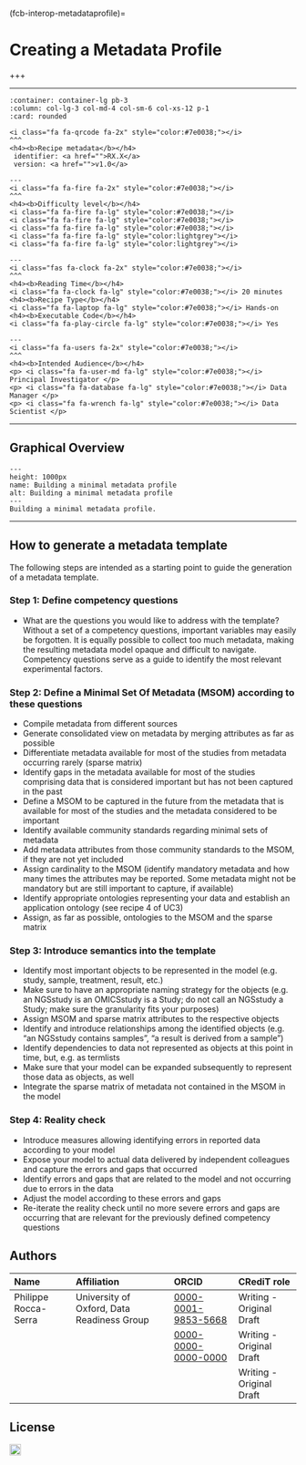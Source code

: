 (fcb-interop-metadataprofile)=
# Creating a Metadata Profile

+++
<br/>

----

````{panels}
:container: container-lg pb-3
:column: col-lg-3 col-md-4 col-sm-6 col-xs-12 p-1
:card: rounded

<i class="fa fa-qrcode fa-2x" style="color:#7e0038;"></i>
^^^
<h4><b>Recipe metadata</b></h4>
 identifier: <a href="">RX.X</a> 
 version: <a href="">v1.0</a>

---
<i class="fa fa-fire fa-2x" style="color:#7e0038;"></i>
^^^
<h4><b>Difficulty level</b></h4>
<i class="fa fa-fire fa-lg" style="color:#7e0038;"></i>
<i class="fa fa-fire fa-lg" style="color:#7e0038;"></i>
<i class="fa fa-fire fa-lg" style="color:#7e0038;"></i>
<i class="fa fa-fire fa-lg" style="color:lightgrey"></i>
<i class="fa fa-fire fa-lg" style="color:lightgrey"></i>

---
<i class="fas fa-clock fa-2x" style="color:#7e0038;"></i>
^^^
<h4><b>Reading Time</b></h4>
<i class="fa fa-clock fa-lg" style="color:#7e0038;"></i> 20 minutes
<h4><b>Recipe Type</b></h4>
<i class="fa fa-laptop fa-lg" style="color:#7e0038;"></i> Hands-on
<h4><b>Executable Code</b></h4>
<i class="fa fa-play-circle fa-lg" style="color:#7e0038;"></i> Yes

---
<i class="fa fa-users fa-2x" style="color:#7e0038;"></i>
^^^
<h4><b>Intended Audience</b></h4>
<p> <i class="fa fa-user-md fa-lg" style="color:#7e0038;"></i> Principal Investigator </p>
<p> <i class="fa fa-database fa-lg" style="color:#7e0038;"></i> Data Manager </p>
<p> <i class="fa fa-wrench fa-lg" style="color:#7e0038;"></i> Data Scientist </p>
````

___


## Graphical Overview



```{figure} creating-minimal-metadata-profiles-mermaid.png
---
height: 1000px
name: Building a minimal metadata profile
alt: Building a minimal metadata profile
---
Building a minimal metadata profile.
```

___


## How to generate a metadata template

The following steps are intended as a starting point to guide the generation of a metadata template. 

### Step 1: Define competency questions
- What are the questions you would like to address with the template?
Without a set of a competency questions, important variables may easily be forgotten. It is equally possible to collect too much metadata, making the resulting metadata model opaque and difficult to navigate. Competency questions serve as a guide to identify the most relevant experimental factors.

### Step 2: Define a Minimal Set Of Metadata (MSOM) according to these questions
- Compile metadata from different sources
- Generate consolidated view on metadata by merging attributes as far as possible
- Differentiate metadata available for most of the studies from metadata occurring rarely (sparse matrix)
- Identify gaps in the metadata available for most of the studies comprising data that is considered important but has not been captured in the past
- Define a MSOM to be captured in the future from the metadata that is available for most of the studies and the metadata considered to be important
- Identify available community standards regarding minimal sets of metadata
- Add metadata attributes from those community standards to the MSOM, if they are not yet included
- Assign cardinality to the MSOM (identify mandatory metadata and how many times the attributes may be reported. Some metadata might not be mandatory but are still important to capture, if available)
- Identify appropriate ontologies representing your data and establish an application ontology (see recipe 4 of UC3)
- Assign, as far as possible, ontologies to the MSOM and the sparse matrix 

### Step 3: Introduce semantics into the template
- Identify most important objects to be represented in the model (e.g. study, sample, treatment, result, etc.)
- Make sure to have an appropriate naming strategy for the objects (e.g. an NGSstudy is an OMICSstudy is a Study; do not call an NGSstudy a Study; make sure the granularity fits your purposes)
- Assign MSOM and sparse matrix attributes to the respective objects
- Identify and introduce relationships among the identified objects (e.g. “an NGSstudy contains samples”, “a result is derived from a sample”) 
- Identify dependencies to data not represented as objects at this point in time, but, e.g. as termlists
- Make sure that your model can be expanded subsequently to represent those data as objects, as well
- Integrate the sparse matrix of metadata not contained in the MSOM in the model

### Step 4:  Reality check
- Introduce measures allowing identifying errors in reported data according to your model
- Expose your model to actual data delivered by independent colleagues and capture the errors and gaps that occurred
- Identify errors and gaps that are related to the model and not occurring due to errors in the data
- Adjust the model according to these errors and gaps
- Re-iterate the reality check until no more severe errors and gaps are occurring that are relevant for the previously defined competency questions


## Authors

| Name | Affiliation  | ORCID | CRediT role  |
| :------------- | :------------- | :------------- |:------------- |
| Philippe Rocca-Serra |  University of Oxford, Data Readiness Group| [0000-0001-9853-5668](https://orcid.org/orcid.org/0000-0001-9853-5668) |Writing - Original Draft|
| <name> | <institution> | [0000-0000-0000-0000](https://orcid.org/0000-0000-0000-0000) | Writing - Original Draft |
|  | | | Writing - Original Draft | 

## License

<a href="https://creativecommons.org/licenses/by/4.0/"><img src="https://mirrors.creativecommons.org/presskit/buttons/80x15/png/by-sa.png" height="20"/></a>



